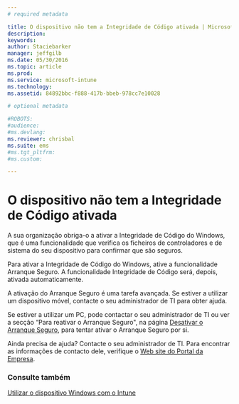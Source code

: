 ```yaml
---
# required metadata

title: O dispositivo não tem a Integridade de Código ativada | Microsoft Intune
description:
keywords:
author: Staciebarker
manager: jeffgilb
ms.date: 05/30/2016
ms.topic: article
ms.prod:
ms.service: microsoft-intune
ms.technology:
ms.assetid: 84892bbc-f888-417b-bbeb-978cc7e10028

# optional metadata

#ROBOTS:
#audience:
#ms.devlang:
ms.reviewer: chrisbal
ms.suite: ems
#ms.tgt_pltfrm:
#ms.custom:

---
```



# O dispositivo não tem a Integridade de Código ativada

A sua organização obriga-o a ativar a Integridade de Código do Windows, que é uma funcionalidade que verifica os ficheiros de controladores e de sistema do seu dispositivo para confirmar que são seguros. 

Para ativar a Integridade de Código do Windows, ative a funcionalidade Arranque Seguro. A funcionalidade Integridade de Código será, depois, ativada automaticamente. 

A ativação do Arranque Seguro é uma tarefa avançada. Se estiver a utilizar um dispositivo móvel, contacte o seu administrador de TI para obter ajuda. 

Se estiver a utilizar um PC, pode contactar o seu administrador de TI ou ver a secção “Para reativar o Arranque Seguro", na página [Desativar o Arranque Seguro](https://msdn.microsoft.com/library/windows/hardware/dn898540(v=vs.85).aspx), para tentar ativar o Arranque Seguro por si.

Ainda precisa de ajuda? Contacte o seu administrador de TI. Para encontrar as informações de contacto dele, verifique o [Web site do Portal da Empresa](http://portal.manage.microsoft.com).

### Consulte também
[Utilizar o dispositivo Windows com o Intune](using-your-windows-device-with-intune.md)

<!--HONumber=Jun16_HO2-->


